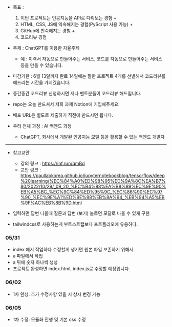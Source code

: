 -   목표 :

    1. 이번 프로젝트는 인공지능을 API로 다뤄보는 경험 +
    2. HTML, CSS, JS에 익숙해지는 경험(PyScript 사용 가능) +
    3. GitHub에 친숙해지는 경험 +
    4. 코드리뷰 경험

-   주제 : ChatGPT를 이용한 자율주제

    -   예 : 이력서 자동으로 만들어주는 서비스, 코드를 자동으로 만들어주는 서비스 등을 만들 수 있습니다.

-   마감기한 : 6월 13일까지 완료 14일에는 잘한 프로젝트 4개를 선별해서 코드리뷰를 해드리는 시간을 가지겠습니다.

-   중간중간 코드리뷰 신청하시면 저나 멘토분들이 코드리뷰 해드립니다.

-   repo는 오늘 만드셔서 저희 과제 Notion에 기입해주세요.

-   배포 URL은 별도로 제출하기 직전에 만드시면 됩니다.

-   우리 전체 과정 : AI 백엔드 과정
    -   ChatGPT, 회사에서 개발된 인공지능 모델 등을 활용할 수 있는 백엔드 개발자

---

-   참고교안

    -   강의 링크 : https://inf.run/qmBd
    -   교안 링크 : https://paullabkorea.github.io/jupyternotebookblog/tensorflow/deep%20learning/%EC%84%A0%ED%98%95%ED%9A%8C%EA%B7%80/2022/10/29/_09_20_%EC%B4%88%EA%B8%89%EC%9E%90%EB%A5%BC_%EC%9C%84%ED%95%9C_%EC%86%90%EC%97%90_%EC%9E%A1%ED%9E%88%EB%8A%94_%EB%94%A5%EB%9F%AC%EB%8B%9D.html

-   입력하면 답변 나올때 질문과 답변 (보기) 눌르면 모달로 나올 수 있게 구현

-   tailwindcss로 사용하는게 부트스트랩보다 포트폴리오에 유용하다.


### 05/31
* index 에서 작업하다 수정할게 생기면 원본 파일 보존하기 위해서
* a 파일에서 작업 
* a 뒤에 숫자 하나씩 생성
* 프로젝트 완성하면 index.html, index.js로 수정할 예정입니다.

### 06/02
* 1차 완성. 추가 수정사항 있을 시 상시 변경 가능 

### 06/05 
* 1차 수정: 모듈화 진행 및 기본 css 수정
